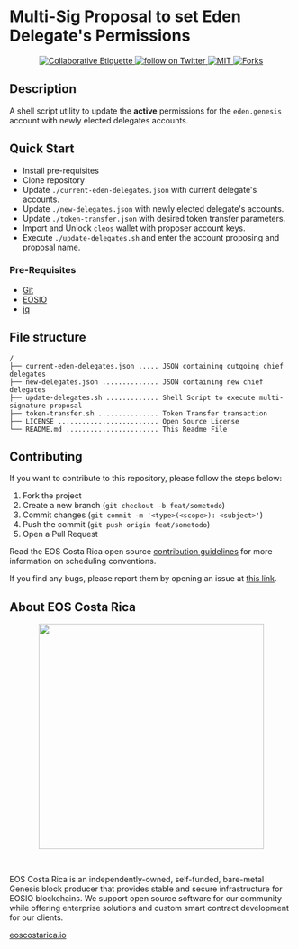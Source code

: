 # Multi-Sig Proposal to set Eden Delegate's Permissions 
<p align="center">
	<a href="https://git.io/col">
		<img src="https://img.shields.io/badge/%E2%9C%93-collaborative_etiquette-brightgreen.svg" alt="Collaborative Etiquette">
	</a>
	<a href="https://twitter.com/intent/follow?screen_name=eoscostarica">
		<img src="https://img.shields.io/twitter/follow/eoscostarica.svg?style=social&logo=twitter" alt="follow on Twitter">
	</a>
	<a href="#">
		<img src="https://img.shields.io/github/license/eoscostarica/eden-delegates-msig" alt="MIT">
	</a>
	<a href="#">
    <img src="https://img.shields.io/github/forks/eoscostarica/eden-delegates-msig?style=social" alt="Forks">
    </a>
</p>

## Description
A shell script utility to update the **active** permissions for the `eden.genesis` account with newly elected delegates accounts.

## Quick Start
- Install pre-requisites
- Clone repository
- Update `./current-eden-delegates.json` with current delegate's accounts.
- Update `./new-delegates.json` with newly elected delegate's accounts.
- Update `./token-transfer.json` with desired token transfer parameters.
- Import and Unlock `cleos` wallet with proposer account keys.
- Execute `./update-delegates.sh` and enter the account proposing and proposal name.

### Pre-Requisites
- [Git](https://git-scm.com/)
- [EOSIO](https://developers.eos.io/welcome/latest/getting-started-guide/local-development-environment/index)
- [jq](https://stedolan.github.io/jq/)

## File structure
```text title="./eden-delegates-msig"
/
├── current-eden-delegates.json ..... JSON containing outgoing chief delegates 
├── new-delegates.json .............. JSON containing new chief delegates
├── update-delegates.sh ............. Shell Script to execute multi-signature proposal
├── token-transfer.sh ............... Token Transfer transaction
├── LICENSE ......................... Open Source License 
└── README.md ....................... This Readme File
```

## Contributing
If you want to contribute to this repository, please follow the steps below:

1. Fork the project
2. Create a new branch (`git checkout -b feat/sometodo`)
3. Commit changes (`git commit -m '<type>(<scope>): <subject>'`)
4. Push the commit (`git push origin feat/sometodo`)
5. Open a Pull Request

Read the EOS Costa Rica open source [contribution guidelines](https://guide.eoscostarica.io/docs/open-source-guidelines/) for more information on scheduling conventions.

If you find any bugs, please report them by opening an issue at [this link](https://github.com/eoscostarica/eden-delegates-msig/issues).


## About EOS Costa Rica
<p align="center">
    <img src="https://raw.githubusercontent.com/eoscostarica/design-assets/master/logos/eosCR/fullColor-horizontal-transparent-white.png" width="400" >
</p>
<br>

EOS Costa Rica is an independently-owned, self-funded, bare-metal Genesis block producer that provides stable and secure infrastructure for EOSIO blockchains. We support open source software for our community while offering enterprise solutions and custom smart contract development for our clients.

[eoscostarica.io](https://eoscostarica.io/)